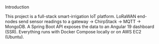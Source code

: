 Introduction

This project is a full-stack smart-irrigation IoT platform. LoRaWAN end-nodes send sensor readings to a gateway → ChirpStack → MQTT → MongoDB. A Spring Boot API exposes the data to an Angular 19 dashboard (SSR). Everything runs with Docker Compose locally or on AWS EC2 (Ubuntu).

